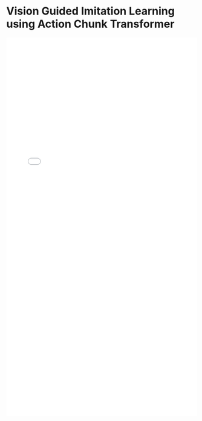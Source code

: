 # Vision Guided Imitation Learning using Action Chunk Transformer

<iframe
  src="/_static/html/Actfranka.html"
  width="100%"
  height="1000"
  frameborder="0"
  allowfullscreen>
</iframe>